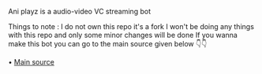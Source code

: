 Ani playz is a audio-video VC streaming bot


Things to note :
I do not own this repo it's a fork 
I won't be doing any things with this repo and only some minor changes will be done
If you wanna make this bot you can go to the main source given below 👇👇
 
• [Main source](https://github.com/levina-lab/video-stream)
